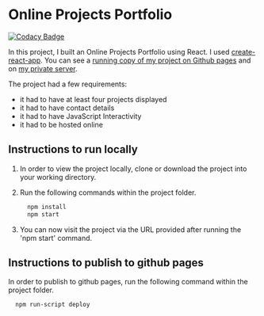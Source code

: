 # Online Projects Portfolio

[![Codacy Badge](https://api.codacy.com/project/badge/Grade/f4cb99b5c0ee48ab8ca4adceb8f5aa51)](https://www.codacy.com/app/anthony0030/techdegree-project-02?utm_source=github.com&utm_medium=referral&utm_content=anthony0030/techdegree-project-02&utm_campaign=Badge_Grade)

In this project, I built an Online Projects Portfolio using React. I used [create-react-app](https://github.com/facebook/create-react-app). You can see a [running copy of my project on Github pages](https://anthony0030.github.io/techdegree-project-12) and on [my private server](https://veaudry.pro).

The project had a few requirements:

- it had to have at least four projects displayed
- it had to have contact details
- it had to have JavaScript Interactivity
- it had to be hosted online

## Instructions to run locally

1. In order to view the project locally, clone or download the project into your working directory.

2. Run the following commands within the project folder.

    ```bash
      npm install
      npm start
    ```

3. You can now visit the project via the URL provided after running the 'npm start' command.

## Instructions to publish to github pages

In order to publish to github pages, run the following command within the project folder.

```bash
  npm run-script deploy
```
